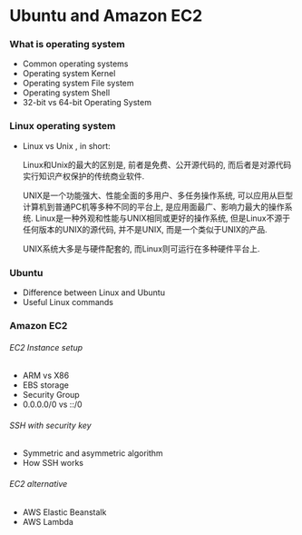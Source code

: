 <meta http-equiv="Content-Type" content="text/html; charset=utf-8">

# Ubuntu and Amazon EC2
### What is operating system  
- Common operating systems 
- Operating system Kernel  
- Operating system File system 
- Operating system Shell 
- 32-bit vs 64-bit Operating System 

### Linux operating system 
- Linux vs Unix  , in short:

	Linux和Unix的最大的区别是, 前者是免费、公开源代码的, 而后者是对源代码实行知识产权保护的传统商业软件.

	UNIX是一个功能强大、性能全面的多用户、多任务操作系统, 可以应用从巨型计算机到普通PC机等多种不同的平台上, 是应用面最广、影响力最大的操作系统. Linux是一种外观和性能与UNIX相同或更好的操作系统, 但是Linux不源于任何版本的UNIX的源代码, 并不是UNIX, 而是一个类似于UNIX的产品.

	UNIX系统大多是与硬件配套的, 而Linux则可运行在多种硬件平台上.
	
### Ubuntu  
- Difference between Linux and Ubuntu 
- Useful Linux commands 
### Amazon EC2  
###### EC2 Instance setup
- ARM vs X86 
- EBS storage 
- Security Group 
- 0.0.0.0/0 vs ::/0 
###### SSH with security key
- Symmetric and asymmetric algorithm  
- How SSH works 
###### EC2 alternative
- AWS Elastic Beanstalk  
- AWS Lambda 